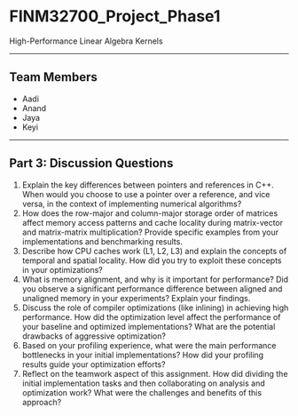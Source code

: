 # FINM32700_Project_Phase1
High-Performance Linear Algebra Kernels

---

## Team Members
- Aadi
- Anand
- Jaya
- Keyi

---


## Part 3: Discussion Questions 
1. Explain the key differences between pointers and references in C++. When would you choose to use a pointer over a reference, and vice versa, in the context of implementing numerical algorithms?
2. How does the row-major and column-major storage order of matrices affect memory access patterns and cache locality during matrix-vector and matrix-matrix multiplication? Provide specific examples from your implementations and benchmarking results.
3. Describe how CPU caches work (L1, L2, L3) and explain the concepts of temporal and spatial locality. How did you try to exploit these concepts in your optimizations?
4. What is memory alignment, and why is it important for performance? Did you observe a significant performance difference between aligned and unaligned memory in your experiments? Explain your findings.
5. Discuss the role of compiler optimizations (like inlining) in achieving high performance. How did the optimization level affect the performance of your baseline and optimized implementations? What are the potential drawbacks of aggressive optimization?
6. Based on your profiling experience, what were the main performance bottlenecks in your initial implementations? How did your profiling results guide your optimization efforts?
7. Reflect on the teamwork aspect of this assignment. How did dividing the initial implementation tasks and then collaborating on analysis and optimization work? What were the challenges and benefits of this approach?
